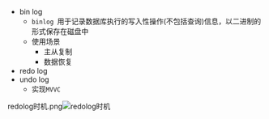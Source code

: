 - bin log
  - `binlog `用于记录数据库执行的写入性操作(不包括查询)信息，以二进制的形式保存在磁盘中
  - 使用场景
    - 主从复制
    - 数据恢复
- redo log
- undo log
  - 实现`MVVC`

redolog时机.png![redolog时机](https://user-images.githubusercontent.com/17567449/123726829-38e9c980-d8c3-11eb-9717-5452247e4d55.png)



